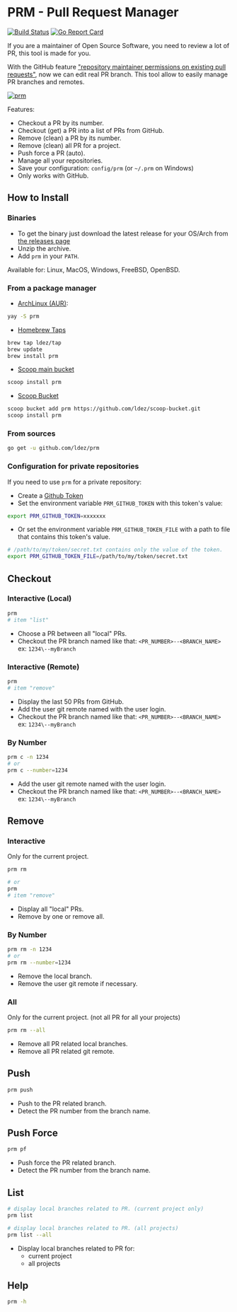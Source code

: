 # PRM - Pull Request Manager

[![Build Status](https://travis-ci.org/ldez/prm.svg?branch=master)](https://travis-ci.org/ldez/prm)
[![Go Report Card](https://goreportcard.com/badge/github.com/ldez/prm)](https://goreportcard.com/report/github.com/ldez/prm)


If you are a maintainer of Open Source Software, you need to review a lot of PR, this tool is made for you.

With the GitHub feature ["repository maintainer permissions on existing pull requests"](https://help.github.com/articles/allowing-changes-to-a-pull-request-branch-created-from-a-fork/), now we can edit real PR branch.
This tool allow to easily manage PR branches and remotes.

[![prm](https://asciinema.org/a/176222.png)](https://asciinema.org/a/176222)

Features:

* Checkout a PR by its number.
* Checkout (get) a PR into a list of PRs from GitHub.
* Remove (clean) a PR by its number.
* Remove (clean) all PR for a project.
* Push force a PR (auto).
* Manage all your repositories.
* Save your configuration: `config/prm` (or `~/.prm` on Windows)
* Only works with GitHub.

## How to Install

### Binaries

* To get the binary just download the latest release for your OS/Arch from [the releases page](https://github.com/ldez/prm/releases)
* Unzip the archive.
* Add `prm` in your `PATH`.

Available for: Linux, MacOS, Windows, FreeBSD, OpenBSD.

### From a package manager

- [ArchLinux (AUR)](https://aur.archlinux.org/packages/prm/):
```bash
yay -S prm
```

- [Homebrew Taps](https://github.com/ldez/homebrew-tap)
```bash
brew tap ldez/tap
brew update
brew install prm
```

- [Scoop main bucket](https://github.com/lukesampson/scoop)
```bash
scoop install prm
```

- [Scoop Bucket](https://github.com/ldez/scoop-bucket)
```bash
scoop bucket add prm https://github.com/ldez/scoop-bucket.git
scoop install prm
```

### From sources

```bash
go get -u github.com/ldez/prm
```

### Configuration for private repositories

If you need to use `prm` for a private repository:

* Create a [Github Token](https://help.github.com/articles/creating-a-personal-access-token-for-the-command-line/)
* Set the environment variable `PRM_GITHUB_TOKEN` with this token's value:
```bash
export PRM_GITHUB_TOKEN=xxxxxxx
```
* Or set the environment variable `PRM_GITHUB_TOKEN_FILE` with a path to file that contains this token's value.
```bash
# /path/to/my/token/secret.txt contains only the value of the token.
export PRM_GITHUB_TOKEN_FILE=/path/to/my/token/secret.txt
```

## Checkout

### Interactive (Local)

```bash
prm
# item "list"
```

* Choose a PR between all "local" PRs.
* Checkout the PR branch named like that: `<PR_NUMBER>--<BRANCH_NAME>`
ex: `1234\--myBranch`

### Interactive (Remote)

```bash
prm
# item "remove"
```

* Display the last 50 PRs from GitHub.
* Add the user git remote named with the user login.
* Checkout the PR branch named like that: `<PR_NUMBER>--<BRANCH_NAME>`
ex: `1234\--myBranch`

### By Number

```bash
prm c -n 1234
# or
prm c --number=1234
```

* Add the user git remote named with the user login.
* Checkout the PR branch named like that: `<PR_NUMBER>--<BRANCH_NAME>`
ex: `1234\--myBranch`

## Remove

### Interactive

Only for the current project.

```bash
prm rm

# or
prm
# item "remove"
```

* Display all "local" PRs.
* Remove by one or remove all.

### By Number

```bash
prm rm -n 1234
# or
prm rm --number=1234
```

* Remove the local branch.
* Remove the user git remote if necessary.

### All

Only for the current project. (not all PR for all your projects)

```bash
prm rm --all
```

* Remove all PR related local branches.
* Remove all PR related git remote.

## Push

```bash
prm push
```

* Push to the PR related branch.
* Detect the PR number from the branch name.

## Push Force

```bash
prm pf
```

* Push force the PR related branch.
* Detect the PR number from the branch name.

## List

```bash
# display local branches related to PR. (current project only)
prm list

# display local branches related to PR. (all projects)
prm list --all
```

* Display local branches related to PR for:
  * current project
  * all projects

## Help

```bash
prm -h
```
